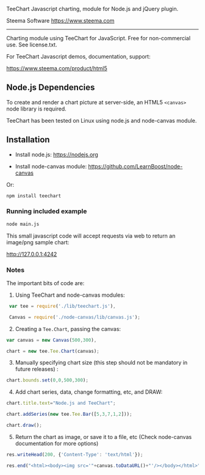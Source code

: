 
TeeChart Javascript charting, module for Node.js and jQuery plugin.

Steema Software https://www.steema.com

---

Charting module using TeeChart for JavaScript.
Free for non-commercial use. See license.txt.
 
For TeeChart Javascript demos, documentation, support:

https://www.steema.com/product/html5

## Node.js Dependencies

To create and render a chart picture at server-side,
an HTML5 `<canvas>` node library is required.

TeeChart has been tested on Linux using node.js and
node-canvas module.


## Installation

- Install node.js:
 https://nodejs.org

- Install node-canvas module:
 https://github.com/LearnBoost/node-canvas

Or:

```bash
npm install teechart
```

### Running included example

```bash
node main.js
```

This small javascript code will accept requests via web to return an image/png sample chart:

http://127.0.0.1:4242


### Notes

The important bits of code are:

1) Using TeeChart and node-canvas modules:
 ```js
  var tee = require('./lib/teechart.js'),

  Canvas = require('./node-canvas/lib/canvas.js');
 ```

2) Creating a `Tee.Chart`, passing the canvas:
```js
var canvas = new Canvas(500,300),

chart = new tee.Tee.Chart(canvas);
```

3) Manually specifying chart size (this step should not be mandatory in future releases) :
```js
chart.bounds.set(0,0,500,300);
```

4) Add chart series, data, change formatting, etc, and DRAW:
```js 
chart.title.text="Node.js and TeeChart";

chart.addSeries(new tee.Tee.Bar([5,3,7,1,2]));

chart.draw();
```

5) Return the chart as image, or save it to a file, etc
   (Check node-canvas documentation for more options)
```js
res.writeHead(200, {'Content-Type': 'text/html'});

res.end("<html><body><img src='"+canvas.toDataURL()+"'/></body></html>");
```
